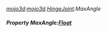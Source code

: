 _[mojo3d](../../modules/mojo3d/mojo3d-module.md):[mojo3d](../../modules/mojo3d/mojo3d-module.md).[HingeJoint](../../modules/mojo3d/mojo3d-hingejoint.md).MaxAngle_
##### Property MaxAngle:[Float](../../modules/wonkey/wonkey-types-float.md)
